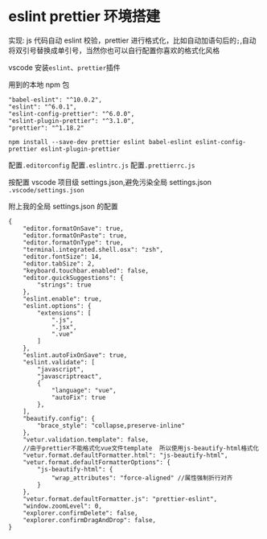 # eslint prettier 环境搭建

实现: js 代码自动 eslint 校验，prettier 进行格式化，比如自动加语句后的`;`,自动将双引号替换成单引号，当然你也可以自行配置你喜欢的格式化风格

vscode 安装`eslint`、`prettier`插件

用到的本地 npm 包

```
"babel-eslint": "^10.0.2",
"eslint": "^6.0.1",
"eslint-config-prettier": "^6.0.0",
"eslint-plugin-prettier": "^3.1.0",
"prettier": "^1.18.2"
```

```
npm install --save-dev prettier eslint babel-eslint eslint-config-prettier eslint-plugin-prettier
```

配置`.editorconfig`
配置`.eslintrc.js`
配置`.prettierrc.js`

按配置 vscode 项目级 settings.json,避免污染全局 settings.json
`.vscode/settings.json`

附上我的全局 settings.json 的配置

```
{
    "editor.formatOnSave": true,
    "editor.formatOnPaste": true,
    "editor.formatOnType": true,
    "terminal.integrated.shell.osx": "zsh",
    "editor.fontSize": 14,
    "editor.tabSize": 2,
    "keyboard.touchbar.enabled": false,
    "editor.quickSuggestions": {
        "strings": true
    },
    "eslint.enable": true,
    "eslint.options": {
        "extensions": [
            ".js",
            ".jsx",
            ".vue"
        ]
    },
    "eslint.autoFixOnSave": true,
    "eslint.validate": [
        "javascript",
        "javascriptreact",
        {
            "language": "vue",
            "autoFix": true
        },
    ],
    "beautify.config": {
        "brace_style": "collapse,preserve-inline"
    },
    "vetur.validation.template": false,
    //由于prettier不能格式化vue文件template  所以使用js-beautify-html格式化
    "vetur.format.defaultFormatter.html": "js-beautify-html",
    "vetur.format.defaultFormatterOptions": {
        "js-beautify-html": {
            "wrap_attributes": "force-aligned" //属性强制折行对齐
        }
    },
    "vetur.format.defaultFormatter.js": "prettier-eslint",
    "window.zoomLevel": 0,
    "explorer.confirmDelete": false,
    "explorer.confirmDragAndDrop": false,
}
```
